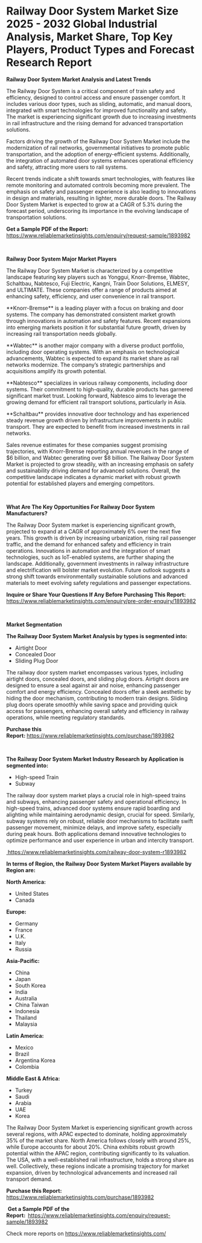 <p><h1>Railway Door System Market Size 2025 - 2032 Global Industrial Analysis, Market Share, Top Key Players, Product Types and Forecast Research Report</h1></p><p><strong>Railway Door System Market Analysis and Latest Trends</strong></p>
<p><p>The Railway Door System is a critical component of train safety and efficiency, designed to control access and ensure passenger comfort. It includes various door types, such as sliding, automatic, and manual doors, integrated with smart technologies for improved functionality and safety. The market is experiencing significant growth due to increasing investments in rail infrastructure and the rising demand for advanced transportation solutions.</p><p>Factors driving the growth of the Railway Door System Market include the modernization of rail networks, governmental initiatives to promote public transportation, and the adoption of energy-efficient systems. Additionally, the integration of automated door systems enhances operational efficiency and safety, attracting more users to rail systems.</p><p>Recent trends indicate a shift towards smart technologies, with features like remote monitoring and automated controls becoming more prevalent. The emphasis on safety and passenger experience is also leading to innovations in design and materials, resulting in lighter, more durable doors. The Railway Door System Market is expected to grow at a CAGR of 5.3% during the forecast period, underscoring its importance in the evolving landscape of transportation solutions.</p></p>
<p><strong>Get a Sample PDF of the Report:&nbsp;</strong> <a href="https://www.reliablemarketinsights.com/enquiry/request-sample/1893982?utm_campaign=2315&utm_medium=2&utm_source=Github&utm_content=ia&utm_term=23022025&utm_id=railway-door-system">https://www.reliablemarketinsights.com/enquiry/request-sample/1893982</a></p>
<p>&nbsp;</p>
<p><strong>Railway Door System Major Market Players</strong></p>
<p><p>The Railway Door System Market is characterized by a competitive landscape featuring key players such as Yonggui, Knorr-Bremse, Wabtec, Schaltbau, Nabtesco, Fuji Electric, Kangni, Train Door Solutions, ELMESY, and ULTIMATE. These companies offer a range of products aimed at enhancing safety, efficiency, and user convenience in rail transport.</p><p>**Knorr-Bremse** is a leading player with a focus on braking and door systems. The company has demonstrated consistent market growth through innovations in automation and safety features. Recent expansions into emerging markets position it for substantial future growth, driven by increasing rail transportation needs globally.</p><p>**Wabtec** is another major company with a diverse product portfolio, including door operating systems. With an emphasis on technological advancements, Wabtec is expected to expand its market share as rail networks modernize. The company’s strategic partnerships and acquisitions amplify its growth potential.</p><p>**Nabtesco** specializes in various railway components, including door systems. Their commitment to high-quality, durable products has garnered significant market trust. Looking forward, Nabtesco aims to leverage the growing demand for efficient rail transport solutions, particularly in Asia.</p><p>**Schaltbau** provides innovative door technology and has experienced steady revenue growth driven by infrastructure improvements in public transport. They are expected to benefit from increased investments in rail networks.</p><p>Sales revenue estimates for these companies suggest promising trajectories, with Knorr-Bremse reporting annual revenues in the range of $6 billion, and Wabtec generating over $8 billion. The Railway Door System Market is projected to grow steadily, with an increasing emphasis on safety and sustainability driving demand for advanced solutions. Overall, the competitive landscape indicates a dynamic market with robust growth potential for established players and emerging competitors.</p></p>
<p>&nbsp;</p>
<p><strong>What Are The Key Opportunities For Railway Door System Manufacturers?</strong></p>
<p><p>The Railway Door System market is experiencing significant growth, projected to expand at a CAGR of approximately 6% over the next five years. This growth is driven by increasing urbanization, rising rail passenger traffic, and the demand for enhanced safety and efficiency in train operations. Innovations in automation and the integration of smart technologies, such as IoT-enabled systems, are further shaping the landscape. Additionally, government investments in railway infrastructure and electrification will bolster market evolution. Future outlook suggests a strong shift towards environmentally sustainable solutions and advanced materials to meet evolving safety regulations and passenger expectations.</p></p>
<p><strong>Inquire or Share Your Questions If Any Before Purchasing This Report:</strong> <a href="https://www.reliablemarketinsights.com/enquiry/pre-order-enquiry/1893982?utm_campaign=2315&utm_medium=2&utm_source=Github&utm_content=ia&utm_term=23022025&utm_id=railway-door-system">https://www.reliablemarketinsights.com/enquiry/pre-order-enquiry/1893982</a></p>
<p>&nbsp;</p>
<p><strong>Market Segmentation</strong></p>
<p><strong>The Railway Door System Market Analysis by types is segmented into:</strong></p>
<p><ul><li>Airtight Door</li><li>Concealed Door</li><li>Sliding Plug Door</li></ul></p>
<p><p>The railway door system market encompasses various types, including airtight doors, concealed doors, and sliding plug doors. Airtight doors are designed to ensure a seal against air and noise, enhancing passenger comfort and energy efficiency. Concealed doors offer a sleek aesthetic by hiding the door mechanism, contributing to modern train designs. Sliding plug doors operate smoothly while saving space and providing quick access for passengers, enhancing overall safety and efficiency in railway operations, while meeting regulatory standards.</p></p>
<p><strong>Purchase this Report:&nbsp;</strong><a href="https://www.reliablemarketinsights.com/purchase/1893982?utm_campaign=2315&utm_medium=2&utm_source=Github&utm_content=ia&utm_term=23022025&utm_id=railway-door-system">https://www.reliablemarketinsights.com/purchase/1893982</a></p>
<p>&nbsp;</p>
<p><strong>The Railway Door System Market Industry Research by Application is segmented into:</strong></p>
<p><ul><li>High-speed Train</li><li>Subway</li></ul></p>
<p><p>The railway door system market plays a crucial role in high-speed trains and subways, enhancing passenger safety and operational efficiency. In high-speed trains, advanced door systems ensure rapid boarding and alighting while maintaining aerodynamic design, crucial for speed. Similarly, subway systems rely on robust, reliable door mechanisms to facilitate swift passenger movement, minimize delays, and improve safety, especially during peak hours. Both applications demand innovative technologies to optimize performance and user experience in urban and intercity transport.</p></p>
<p><a href="https://www.reliablemarketinsights.com/railway-door-system-r1893982?utm_campaign=2315&utm_medium=2&utm_source=Github&utm_content=ia&utm_term=23022025&utm_id=railway-door-system">&nbsp;https://www.reliablemarketinsights.com/railway-door-system-r1893982</a></p>
<p><strong>In terms of Region, the Railway Door System Market Players available by Region are:</strong></p>
<p>
    <p> <strong> North America: </strong>
        <ul>
            <li>United States</li>
            <li>Canada</li>
        </ul>
        </p> 
    <p> <strong> Europe: </strong>
        <ul>
            <li>Germany</li>
            <li>France</li>
            <li>U.K.</li>
            <li>Italy</li>
            <li>Russia</li>
        </ul>
        </p> 
    <p> <strong> Asia-Pacific: </strong>
        <ul>
            <li>China</li>
            <li>Japan</li>
            <li>South Korea</li>
            <li>India</li>
            <li>Australia</li>
            <li>China Taiwan</li>
            <li>Indonesia</li>
            <li>Thailand</li>
            <li>Malaysia</li>
        </ul>
        </p> 
    <p> <strong> Latin America: </strong>
        <ul>
            <li>Mexico</li>
            <li>Brazil</li>
            <li>Argentina Korea</li>
            <li>Colombia</li>
        </ul>
        </p> 
    <p> <strong> Middle East & Africa: </strong>
        <ul>
            <li>Turkey</li>
            <li>Saudi</li>
            <li>Arabia</li>
            <li>UAE</li>
            <li>Korea</li>
        </ul>
    </p>
    </p>
<p><p>The Railway Door System Market is experiencing significant growth across several regions, with APAC expected to dominate, holding approximately 35% of the market share. North America follows closely with around 25%, while Europe accounts for about 20%. China exhibits robust growth potential within the APAC region, contributing significantly to its valuation. The USA, with a well-established rail infrastructure, holds a strong share as well. Collectively, these regions indicate a promising trajectory for market expansion, driven by technological advancements and increased rail transport demand.</p></p>
<p><strong>Purchase this Report: </strong><a href="https://www.reliablemarketinsights.com/purchase/1893982?utm_campaign=2315&utm_medium=2&utm_source=Github&utm_content=ia&utm_term=23022025&utm_id=railway-door-system">https://www.reliablemarketinsights.com/purchase/1893982</a></p>
<p>&nbsp;<strong>Get a Sample PDF of the Report:&nbsp;&nbsp;</strong><a href="https://www.reliablemarketinsights.com/enquiry/request-sample/1893982?utm_campaign=2315&utm_medium=2&utm_source=Github&utm_content=ia&utm_term=23022025&utm_id=railway-door-system">https://www.reliablemarketinsights.com/enquiry/request-sample/1893982</a></p>
<p><strong></strong></p>
<p>Check more reports on <a href="https://www.reliablemarketinsights.com/?utm_campaign=2315&utm_medium=2&utm_source=Github&utm_content=ia&utm_term=23022025&utm_id=railway-door-system">https://www.reliablemarketinsights.com/</a></p>